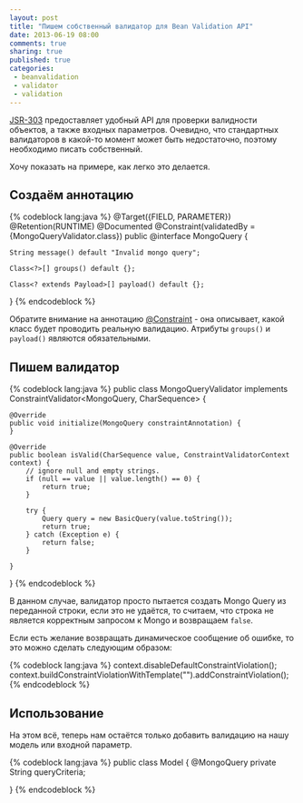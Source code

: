 ```yaml
---
layout: post
title: "Пишем собственный валидатор для Bean Validation API"
date: 2013-06-19 08:00
comments: true
sharing: true
published: true
categories:
 - beanvalidation
 - validator
 - validation
---
```

[JSR-303](http://jcp.org/en/jsr/detail?id=303) предоставляет удобный API для проверки валидности объектов, а также входных параметров. Очевидно, что стандартных валидаторов в какой-то момент может быть недостаточно, поэтому необходимо писать собственный.

Хочу показать на примере, как легко это делается.

## Создаём аннотацию

{% codeblock lang:java %}
@Target({FIELD, PARAMETER})
@Retention(RUNTIME)
@Documented
@Constraint(validatedBy = {MongoQueryValidator.class})
public @interface MongoQuery {

    String message() default "Invalid mongo query";

    Class<?>[] groups() default {};

    Class<? extends Payload>[] payload() default {};
}
{% endcodeblock %}

Обратите внимание на аннотацию [@Constraint](http://docs.oracle.com/javaee/7/api/javax/validation/Constraint.html) - она описывает, какой класс будет проводить реальную валидацию. Атрибуты `groups()` и `payload()` являются обязательными.

## Пишем валидатор

{% codeblock lang:java %}
public class MongoQueryValidator implements ConstraintValidator<MongoQuery, CharSequence> {

    @Override
    public void initialize(MongoQuery constraintAnnotation) {
    }

    @Override
    public boolean isValid(CharSequence value, ConstraintValidatorContext context) {
        // ignore null and empty strings.
        if (null == value || value.length() == 0) {
            return true;
        }

        try {
            Query query = new BasicQuery(value.toString());
            return true;
        } catch (Exception e) {
            return false;
        }

    }
}
{% endcodeblock %}

В данном случае, валидатор просто пытается создать Mongo Query из переданной строки, если это не удаётся, то считаем, что строка не является корректным запросом к Mongo и возвращаем `false`.

Если есть желание возвращать динамическое сообщение об ошибке, то это можно сделать следующим образом:

{% codeblock lang:java %}
    context.disableDefaultConstraintViolation();
    context.buildConstraintViolationWithTemplate("<Custom error message>").addConstraintViolation();
{% endcodeblock %}

## Использование
На этом всё, теперь нам остаётся только добавить валидацию на нашу модель или входной параметр.

{% codeblock lang:java %}
public class Model {
    @MongoQuery
    private String queryCriteria;

}
{% endcodeblock %}
